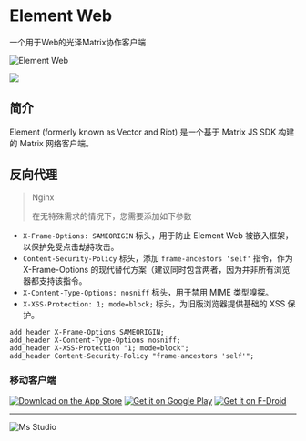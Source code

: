 # Element Web

一个用于Web的光泽Matrix协作客户端

![Element Web](https://file.lifebus.top/imgs/element_web_cover.png)

![](https://img.shields.io/badge/%E6%96%B0%E7%96%86%E8%90%8C%E6%A3%AE%E8%BD%AF%E4%BB%B6%E5%BC%80%E5%8F%91%E5%B7%A5%E4%BD%9C%E5%AE%A4-%E6%8F%90%E4%BE%9B%E6%8A%80%E6%9C%AF%E6%94%AF%E6%8C%81-blue)

## 简介

Element (formerly known as Vector and Riot) 是一个基于 Matrix JS SDK 构建的 Matrix 网络客户端。

## 反向代理

> Nginx
>
> 在无特殊需求的情况下，您需要添加如下参数

- `X-Frame-Options: SAMEORIGIN` 标头，用于防止 Element Web 被嵌入框架，以保护免受点击劫持攻击。
- `Content-Security-Policy` 标头，添加 `frame-ancestors 'self'` 指令，作为 X-Frame-Options
  的现代替代方案（建议同时包含两者，因为并非所有浏览器都支持该指令。
- `X-Content-Type-Options: nosniff` 标头，用于禁用 MIME 类型嗅探。
- `X-XSS-Protection: 1; mode=block;` 标头，为旧版浏览器提供基础的 XSS 保护。

```nginx
add_header X-Frame-Options SAMEORIGIN;
add_header X-Content-Type-Options nosniff;
add_header X-XSS-Protection "1; mode=block";
add_header Content-Security-Policy "frame-ancestors 'self'";
```

### 移动客户端

[![Download on the App Store](http://www.tananaev.com/badges/app-store.svg)](https://apps.apple.com/us/app/element-messenger/id1083446067) [![Get it on Google Play](http://www.tananaev.com/badges/google-play.svg)](https://play.google.com/store/apps/details?id=im.vector.app) [![Get it on F-Droid](http://www.tananaev.com/badges/f-droid.svg)](https://f-droid.org/packages/im.vector.app/)

---

![Ms Studio](https://file.lifebus.top/imgs/ms_blank_001.png)
